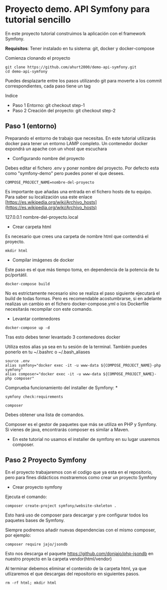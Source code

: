 # Proyecto demo. API Symfony para tutorial sencillo

En este  proyecto tutorial construimos la aplicación con el framework Symfony.

**Requisitos**: Tener instalado en tu sistema: git, docker y docker-compose

Comienza clonando el proyecto

```
git clone https://github.com/ahurt2000/demo-api-symfony.git
cd demo-api-symfony
```

Puedes desplazarte entre los pasos utilizando git para moverte a los commit correspondientes, cada paso tiene un tag

Indice

- Paso 1 Entorno: git checkout step-1
- Paso 2 Creación del proyecto: git checkout step-2

## Paso 1 (entorno)

Preparando el entorno de trabajo que necesitas. En este tutorial utilizarás docker para tener un entorno LAMP completo. Un contenedor docker expondrá un apache con un vhost que escuchara 

 - Configurando nombre del proyecto

 Debes editar el fichero .env y poner nombre del proyecto. Por defecto esta como "symfony-demo" pero puedes poner el que desees.

 ```
 COMPOSE_PROJECT_NAME=nombre-del-proyecto
 ```

Es importante que añadas una entrada en el fichero hosts de tu equipo. Para saber su localización usa este enlace [https://es.wikipedia.org/wiki/Archivo_hosts](https://es.wikipedia.org/wiki/Archivo_hosts)

127.0.0.1 nombre-del-proyecto.local

- Crear carpeta html

Es necesario que crees una carpeta de nombre html que contendrá el proyecto.

```
mkdir html
```

 - Compilar imágenes de docker

Este paso es el  que más tiempo toma, en dependencia de la potencia de tu pc/portátil. 

```
docker-compose build
```

No es estrictamente necesario sino se realiza el paso siguiente ejecutará el build de todas formas. Pero es recomendable acostumbrarse, si en adelante realizas un cambio en el fichero docker-compose.yml o los Dockerfile necesitarás recompilar con este comando.

 - Levantar contenedores

```
docker-compose up -d
```

Tras esto debes tener levantado 3 contenedores docker

Utiliza estos alias ya sea en tu sesión de la terminal. También puedes ponerlo en tu ~/.bashrc o ~/.bash_aliases 

```
source .env
alias symfony="docker exec -it -u www-data ${COMPOSE_PROJECT_NAME}-php symfony"
alias composer="docker exec -it -u www-data ${COMPOSE_PROJECT_NAME}-php composer"
```

Comprueba funcionamiento del installer de Symfony: *

```
symfony check:requirements
```

```
composer
```

Debes obtener una lista de comandos.

Composer es el gestor de paquetes que más se utiliza en PHP y Symfony. Si vienes de java, encontrarás composer es similar a Maven.

* En este tutorial no usamos el installer de symfony en su lugar usaremos composer. 


## Paso 2 Proyecto Symfony

En el proyecto trabajaremos con el codigo que ya esta en el repositorio, pero para fines didácticos mostraremos como crear un proyecto Symfony

- Crear proyecto symfony

Ejecuta el comando:

```
composer create-project symfony/website-skeleton .
```

Esto hará uso de composer para descargar y pre configurar todos los paquetes bases de Symfony.

Siempre podremos añadir nuevas dependencias con el mismo composer, por ejemplo:

```
composer require jajo/jsondb
```

Esto nos descarga el paquete https://github.com/donjajo/php-jsondb en nuestro proyecto en la carpeta vendor(html/vendor)


Al terminar debemos eliminar el contenido de la carpeta html, ya que utlizaremos el que descargas del repositorio en siguientes pasos.

```
rm -rf html; mkdir html
```